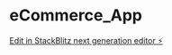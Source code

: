 # eCommerce_App

[Edit in StackBlitz next generation editor ⚡️](https://stackblitz.com/~/github.com/satyamsaxena/eCommerce_App)
